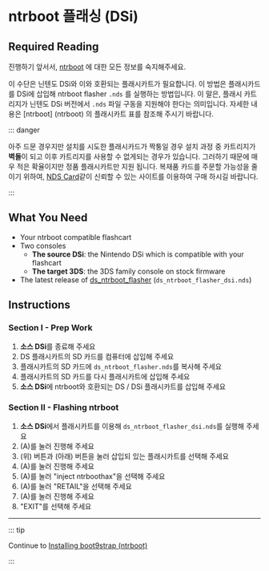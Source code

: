# ntrboot 플래싱 (DSi)

## Required Reading

진행하기 앞서서, [ntrboot](ntrboot) 에 대한 모든 정보를 숙지해주세요.

이 수단은 닌텐도 DSi와 이와 호환되는 플래시카트가 필요합니다. 이 방법은 플래시카드를 DSi에 삽입해 ntrboot flasher `.nds` 를 실행하는 방법입니다. 이 말은, 플래시 카트리지가 닌텐도 DSi 버전에서 `.nds` 파일 구동을 지원해야 한다는 의미입니다. 자세한 내용은 [ntrboot] (ntrboot) 의 플래시카트 표를 참조해 주시기 바랍니다.

::: danger

아주 드문 경우지만 설치를 시도한 플래시카드가 짝퉁일 경우 설치 과정 중 카트리지가 **벽돌**이 되고 이후 카트리지를 사용할 수 없게되는 경우가 있습니다. 그러하기 때문에 매우 적은 확율이지만 정품 플래시카트만 지원 됩니다. 복재품 카드를 주문할 가능성을 줄이기 위하여, [NDS Card](https://www.nds-card.com/)같이 신뢰할 수 있는 사이트를 이용하여 구매 하시길 바랍니다.

:::

## What You Need

- Your ntrboot compatible flashcart
- Two consoles
  - **The source DSi**: the Nintendo DSi which is compatible with your flashcart
  - **The target 3DS**: the 3DS family console on stock firmware
- The latest release of [ds_ntrboot_flasher](https://github.com/ntrteam/ds_ntrboot_flasher/releases/latest) (`ds_ntrboot_flasher_dsi.nds`)

## Instructions

### Section I - Prep Work

1. **소스 DSi**를 종료해 주세요
2. DS 플래시카트의 SD 카드를 컴퓨터에 삽입해 주세요
3. 플래시카트의 SD 카드에 `ds_ntrboot_flasher.nds`를 복사해 주세요
4. 플래시카트의 SD 카드를 다시 플래시카트에 삽입해 주세요
5. **소스 DSi**에 ntrboot와 호환되는 DS / DSi 플래시카트를 삽입해 주세요

### Section II - Flashing ntrboot

1. **소스 DSi**에서 플래시카트를 이용해 `ds_ntrboot_flasher_dsi.nds`를 실행해 주세요
2. (A)를 눌러 진행해 주세요
3. (위) 버튼과 (아래) 버튼을 눌러 삽입되 있는 플래시카트를 선택해 주세요
4. (A)를 눌러 진행해 주세요
5. (A)를 눌러 "inject ntrboothax"을 선택해 주세요
6. (A)를 눌러 "RETAIL"을 선택해 주세요
7. (A)를 눌러 진행해 주세요
8. "EXIT"를 선택해 주세요

___

::: tip

Continue to [Installing boot9strap (ntrboot)](installing-boot9strap-\(ntrboot\))

:::
